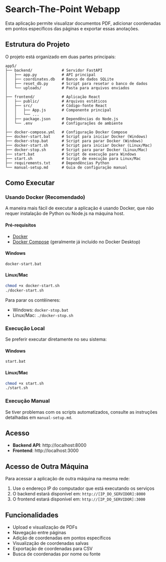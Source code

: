 # Search-The-Point Webapp

Esta aplicação permite visualizar documentos PDF, adicionar coordenadas em pontos específicos das páginas e exportar essas anotações.

## Estrutura do Projeto

O projeto está organizado em duas partes principais:

```
app5/
├── backend/             # Servidor FastAPI
│   ├── app.py           # API principal
│   ├── coordinates.db   # Banco de dados SQLite
│   ├── reset_db.py      # Script para resetar o banco de dados
│   └── uploads/         # Pasta para arquivos enviados
│
├── frontend/            # Aplicação React
│   ├── public/          # Arquivos estáticos
│   ├── src/             # Código-fonte React
│   │   ├── App.js       # Componente principal
│   │   └── ...
│   ├── package.json     # Dependências do Node.js
│   └── .env             # Configurações de ambiente
│
├── docker-compose.yml   # Configuração Docker Compose
├── docker-start.bat     # Script para iniciar Docker (Windows)
├── docker-stop.bat      # Script para parar Docker (Windows)
├── docker-start.sh      # Script para iniciar Docker (Linux/Mac)
├── docker-stop.sh       # Script para parar Docker (Linux/Mac)
├── start.bat            # Script de execução para Windows
├── start.sh             # Script de execução para Linux/Mac
├── requirements.txt     # Dependências Python
└── manual-setup.md      # Guia de configuração manual
```

## Como Executar

### Usando Docker (Recomendado)

A maneira mais fácil de executar a aplicação é usando Docker, que não requer instalação de Python ou Node.js na máquina host.

#### Pré-requisitos
- [Docker](https://www.docker.com/products/docker-desktop)
- [Docker Compose](https://docs.docker.com/compose/install/) (geralmente já incluído no Docker Desktop)

#### Windows
```
docker-start.bat
```

#### Linux/Mac
```bash
chmod +x docker-start.sh
./docker-start.sh
```

Para parar os contêineres:
- Windows: `docker-stop.bat`
- Linux/Mac: `./docker-stop.sh`

### Execução Local

Se preferir executar diretamente no seu sistema:

#### Windows
```
start.bat
```

#### Linux/Mac
```bash
chmod +x start.sh
./start.sh
```

### Execução Manual

Se tiver problemas com os scripts automatizados, consulte as instruções detalhadas em `manual-setup.md`.

## Acesso

- **Backend API**: http://localhost:8000
- **Frontend**: http://localhost:3000

## Acesso de Outra Máquina

Para acessar a aplicação de outra máquina na mesma rede:

1. Use o endereço IP do computador que está executando os serviços
2. O backend estará disponível em: `http://[IP_DO_SERVIDOR]:8000`
3. O frontend estará disponível em: `http://[IP_DO_SERVIDOR]:3000`

## Funcionalidades

- Upload e visualização de PDFs
- Navegação entre páginas
- Adição de coordenadas em pontos específicos
- Visualização de coordenadas salvas
- Exportação de coordenadas para CSV
- Busca de coordenadas por nome ou fonte 